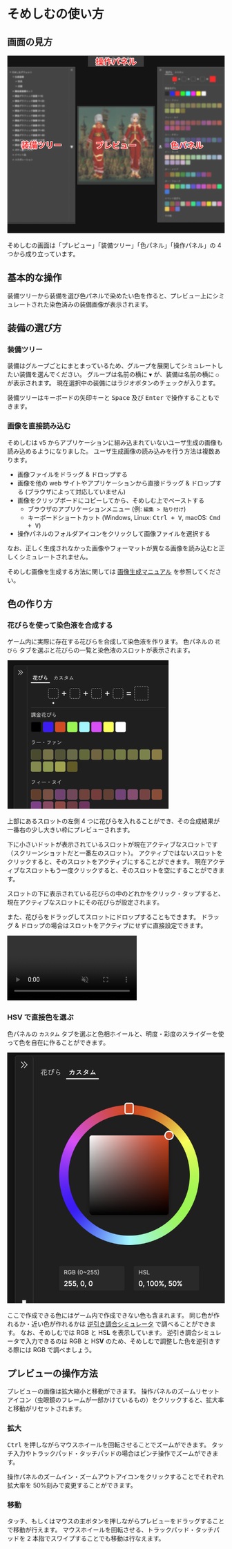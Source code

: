 # そめしむの使い方

## 画面の見方

![UI概覧](./manual-ui-glance.png)

そめしむの画面は「プレビュー」「装備ツリー」「色パネル」「操作パネル」の 4 つから成り立っています。

## 基本的な操作

装備ツリーから装備を選び色パネルで染めたい色を作ると、プレビュー上にシミュレートされた染色済みの装備画像が表示されます。

## 装備の選び方

### 装備ツリー

装備はグループごとにまとまっているため、グループを展開してシミュレートしたい装備を選んでください。
グループは名前の横に `▼` が、装備は名前の横に `○` が表示されます。
現在選択中の装備にはラジオボタンのチェックが入ります。

装備ツリーはキーボードの矢印キーと <kbd>Space</kbd> 及び <kbd>Enter</kbd> で操作することもできます。

### 画像を直接読み込む

そめしむは v5 からアプリケーションに組み込まれていないユーザ生成の画像も読み込めるようになりました。
ユーザ生成画像の読み込みを行う方法は複数あります。

- 画像ファイルをドラッグ & ドロップする
- 画像を他の web サイトやアプリケーションから直接ドラッグ & ドロップする (ブラウザによって対応していません)
- 画像をクリップボードにコピーしてから、そめしむ上でペーストする
  - ブラウザのアプリケーションメニュー (例: `編集 > 貼り付け`)
  - キーボードショートカット (Windows, Linux: <kbd>Ctrl + V</kbd>, macOS: <kbd>Cmd + V</kbd>)
- 操作パネルのフォルダアイコンをクリックして画像ファイルを選択する

なお、正しく生成されなかった画像やフォーマットが異なる画像を読み込むと正しくシミュレートされません。

そめしむ画像を生成する方法に関しては [画像生成マニュアル](./BUILD_IMAGE.md) を参照してください。

## 色の作り方

### 花びらを使って染色液を合成する

ゲーム内に実際に存在する花びらを合成して染色液を作ります。
色パネルの `花びら` タブを選ぶと花びらの一覧と染色液のスロットが表示されます。

![色パネルをズームした様子](./color-panel-zoom.png)

上部にあるスロットの左側 4 つに花びらを入れることができ、その合成結果が一番右の少し大きい枠にプレビューされます。

下に小さいドットが表示されているスロットが現在アクティブなスロットです（スクリーンショットだと一番左のスロット）。
アクティブではないスロットをクリックすると、そのスロットをアクティブにすることができます。
現在アクティブなスロットもう一度クリックすると、そのスロットを空にすることができます。

スロットの下に表示されている花びらの中のどれかをクリック・タップすると、現在アクティブなスロットにその花びらが設定されます。

また、花びらをドラッグしてスロットにドロップすることもできます。
ドラッグ & ドロップの場合はスロットをアクティブにせずに直接設定できます。

<video muted src="./flower-dnd.mov" loop autoplay></video>

### HSV で直接色を選ぶ

色パネルの `カスタム` タブを選ぶと色相ホイールと、明度・彩度のスライダーを使って色を自在に作ることができます。

![色パネルのカスタムタブの内容](./color-hsv.png)

ここで作成できる色にはゲーム内で作成できない色も含まれます。
同じ色が作れるか・近い色が作れるかは [逆引き調合シミュレータ](http://wind.noor.jp/mix/mixture.cgi) で調べることができます。
なお、そめしむでは RGB と HS**L** を表示しています。
逆引き調合シミュレータで入力できるのは RGB と HS**V** のため、そめしむで調整した色を逆引きする際には RGB で調べましょう。

## プレビューの操作方法

プレビューの画像は拡大縮小と移動ができます。
操作パネルのズームリセットアイコン（虫眼鏡のフレームが一部かけているもの）をクリックすると、拡大率と移動がリセットされます。

### 拡大

<kbd>Ctrl</kbd> を押しながらマウスホイールを回転させることでズームができます。
タッチ入力やトラックパッド・タッチパッドの場合はピンチ操作でズームができます。

操作パネルのズームイン・ズームアウトアイコンをクリックすることでそれぞれ拡大率を 50%刻みで変更することができます。

### 移動

タッチ、もしくはマウスの主ボタンを押しながらプレビューをドラッグすることで移動が行えます。
マウスホイールを回転させる、トラックパッド・タッチパッドを 2 本指でスワイプすることでも移動は行なえます。

